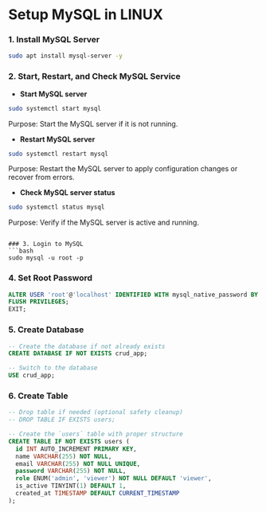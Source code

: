 # Setup MySQL in LINUX

### 1. Install MySQL Server

```bash
sudo apt install mysql-server -y
```

### 2. Start, Restart, and Check MySQL Service

* **Start MySQL server**

```bash
sudo systemctl start mysql
```

Purpose: Start the MySQL server if it is not running.

* **Restart MySQL server**

```bash
sudo systemctl restart mysql
```

Purpose: Restart the MySQL server to apply configuration changes or recover from errors.

* **Check MySQL server status**

```bash
sudo systemctl status mysql
```

Purpose: Verify if the MySQL server is active and running.

````

### 3. Login to MySQL
```bash
sudo mysql -u root -p
````

### 4. Set Root Password

```sql
ALTER USER 'root'@'localhost' IDENTIFIED WITH mysql_native_password BY 'java';
FLUSH PRIVILEGES;
EXIT;
```

### 5. Create Database

```sql
-- Create the database if not already exists
CREATE DATABASE IF NOT EXISTS crud_app;

-- Switch to the database
USE crud_app;
```

### 6. Create Table

```sql
-- Drop table if needed (optional safety cleanup)
-- DROP TABLE IF EXISTS users;

-- Create the `users` table with proper structure
CREATE TABLE IF NOT EXISTS users (
  id INT AUTO_INCREMENT PRIMARY KEY,
  name VARCHAR(255) NOT NULL,
  email VARCHAR(255) NOT NULL UNIQUE,
  password VARCHAR(255) NOT NULL,
  role ENUM('admin', 'viewer') NOT NULL DEFAULT 'viewer',
  is_active TINYINT(1) DEFAULT 1,
  created_at TIMESTAMP DEFAULT CURRENT_TIMESTAMP
);
```
